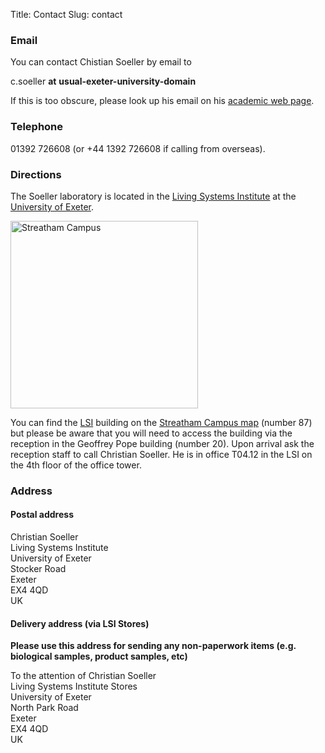 Title: Contact
Slug: contact

### Email<a name="email"></a>

You can contact Chistian Soeller by email to

c.soeller __at__ __usual-exeter-university-domain__

If this is too obscure, please look up his email on his [academic web page](http://emps.exeter.ac.uk/physics-astronomy/staff/cs463).

### Telephone<a name="phone"></a>

01392 726608 (or +44 1392 726608 if calling from overseas).

### Directions<a name="directions"></a>

The Soeller laboratory is located in the [Living Systems Institute](http://www.exeter.ac.uk/livingsystems/) at the [University of Exeter](http://www.exeter.ac.uk/).

<a HREF=http://www.exeter.ac.uk/visit/directions/streathammap/><img width="300" src="{filename}/images/misc/StreathamCampus.png" alt="Streatham Campus"></a>

You can find the [LSI](http://www.exeter.ac.uk/livingsystems/) building on the [Streatham Campus map](http://www.exeter.ac.uk/visit/directions/streathammap/) (number 87) but please be aware that you will need to access the building via the reception in the Geoffrey Pope building (number 20). Upon arrival ask the reception staff to call Christian Soeller. He is in office T04.12 in the LSI on the 4th floor of the office tower.

### Address<a name="address"></a>

#### Postal address

Christian Soeller <br>
Living Systems Institute <br>
University of Exeter <br>
Stocker Road <br>
Exeter <br>
EX4 4QD <br>
UK

#### Delivery address (via LSI Stores)

__Please use this address for sending any non-paperwork items (e.g. biological samples, product samples, etc)__ 

To the attention of Christian Soeller <br>
Living Systems Institute Stores<br>
University of Exeter <br>
North Park Road <br>
Exeter <br>
EX4 4QD <br>
UK
